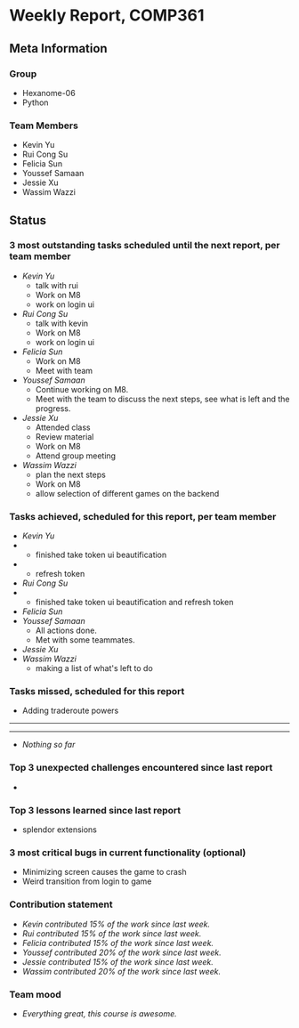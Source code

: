 # Weekly Report, COMP361

## Meta Information

### Group

* Hexanome-06
* Python

### Team Members

* Kevin Yu
* Rui Cong Su
* Felicia Sun
* Youssef Samaan
* Jessie Xu
* Wassim Wazzi

## Status

### 3 most outstanding tasks scheduled until the next report, per team member

* *Kevin Yu*
    * talk with rui
    * Work on M8
    * work on login ui
* *Rui Cong Su*
    * talk with kevin
    * Work on M8
    * work on login ui
* *Felicia Sun*
    * Work on M8
    * Meet with team
* *Youssef Samaan*
    * Continue working on M8.
    * Meet with the team to discuss the next steps, see what is left and the progress.
* *Jessie Xu*
    * Attended class
    * Review material
    * Work on M8
    * Attend group meeting
* *Wassim Wazzi*
    * plan the next steps
    * Work on M8
    * allow selection of different games on the backend

### Tasks achieved, scheduled for this report, per team member

* *Kevin Yu*
* * finished take token ui beautification
* * refresh token
* *Rui Cong Su*
* * finished take token ui beautification and refresh token
* *Felicia Sun*
* *Youssef Samaan*
  * All actions done.
  * Met with some teammates.
* *Jessie Xu*
* *Wassim Wazzi*
  * making a list of what's left to do

### Tasks missed, scheduled for this report
* Adding traderoute powers
---

---

* *Nothing so far*

### Top 3 unexpected challenges encountered since last report

*

### Top 3 lessons learned since last report

* splendor extensions

### 3 most critical bugs in current functionality (optional)

* Minimizing screen causes the game to crash
* Weird transition from login to game

### Contribution statement

* *Kevin contributed 15% of the work since last week.*
* *Rui contributed 15% of the work since last week.*
* *Felicia contributed 15% of the work since last week.*
* *Youssef contributed 20% of the work since last week.*
* *Jessie contributed 15% of the work since last week.*
* *Wassim contributed 20% of the work since last week.*

### Team mood

* *Everything great, this course is awesome.*
